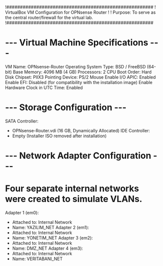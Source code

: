 !######################################################
! VirtualBox VM Configuration for OPNsense Router
!
! Purpose: To serve as the central router/firewall for the virtual lab.
!######################################################

# --- Virtual Machine Specifications ---
VM Name: OPNsense-Router
Operating System Type: BSD / FreeBSD (64-bit)
Base Memory: 4096 MB (4 GB)
Processors: 2 CPU
Boot Order: Hard Disk
Chipset: PIIX3
Pointing Device: PS/2 Mouse
Enable I/O APIC: Enabled
Enable EFI: Disabled (for compatibility with the installation image)
Enable Hardware Clock in UTC Time: Enabled

# --- Storage Configuration ---
SATA Controller:
  - OPNsense-Router.vdi (16 GB, Dynamically Allocated)
IDE Controller:
  - Empty (Installer ISO removed after installation)

# --- Network Adapter Configuration ---
# Four separate internal networks were created to simulate VLANs.
Adapter 1 (em0):
  - Attached to: Internal Network
  - Name: YAZILIM_NET
Adapter 2 (em1):
  - Attached to: Internal Network
  - Name: YONETIM_NET
Adapter 3 (em2):
  - Attached to: Internal Network
  - Name: DMZ_NET
Adapter 4 (em3):
  - Attached to: Internal Network
  - Name: VERITABANI_NET